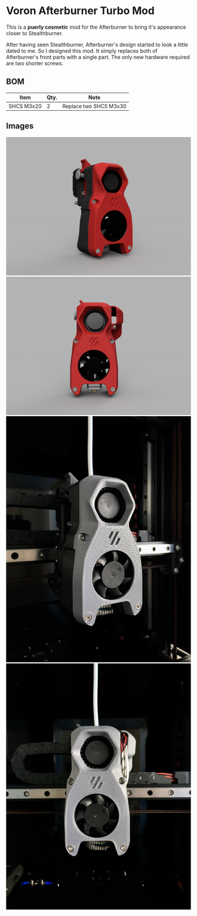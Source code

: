 # Voron Afterburner Turbo Mod

This is a **puerly cosmetic** mod for the Afterburner to bring it's appearance closer to Stealthburner.

After having seen Stealthburner, Afterburner's design started to look a little dated to me. So I designed this mod.
It simply replaces both of Afterburner's front parts with a single part. The only new hardware required are two shorter screws.

## BOM
| Item | Qty. | Note |
| --- | --- | --- |
| SHCS M3x20 | 2 | Replace two SHCS M3x30 |

## Images
![Ab Turbo Image 01](Images/01.png)
![Ab Turbo Image 02](Images/02.png)
![Ab Turbo Image 03](Images/03.JPG)
![Ab Turbo Image 04](Images/04.JPG)
